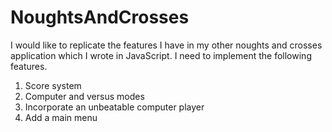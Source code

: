 # NoughtsAndCrosses

I would like to replicate the features I have in my other noughts and crosses application which I wrote in JavaScript. I need to implement the following features. </br>
1. Score system </br>
2. Computer and versus modes </br>
3. Incorporate an unbeatable computer player </br>
4. Add a main menu 
